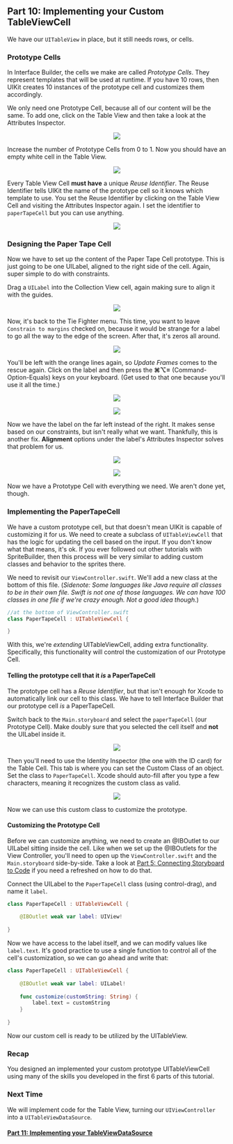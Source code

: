 ## Part 10: Implementing your Custom TableViewCell

We have our `UITableView` in place, but it still needs rows, or cells.

### Prototype Cells 

In Interface Builder, the cells we make are called *Prototype Cells*. They represent templates that will be used at runtime. If you have 10 rows, then UIKit creates 10 instances of the prototype cell and customizes them accordingly.

We only need one Prototype Cell, because all of our content will be the same. To add one, click on the Table View and then take a look at the Attributes Inspector.

<p align="center"> <img src="screenshot1.png" align="center"> </p>

Increase the number of Prototype Cells from 0 to 1. Now you should have an empty white cell in the Table View.

<p align="center"> <img src="screenshot2.png" align="center"> </p>

Every Table View Cell **must have** a unique *Reuse Identifier*. The Reuse Identifier tells UIKit the name of the prototype cell so it knows which template to use. You set the Reuse Identifier by clicking on the Table View Cell and visiting the Attributes Inspector again. I set the identifier to `paperTapeCell` but you can use anything.

<p align="center"> <img src="screenshot3.png" align="center"> </p>

### Designing the Paper Tape Cell

Now we have to set up the content of the Paper Tape Cell prototype. This is just going to be one UILabel, aligned to the right side of the cell. Again, super simple to do with constraints.

Drag a `UILabel` into the Collection View cell, again making sure to align it with the guides.

<p align="center"> <img src="screenshot4.png" align="center"> </p>

Now, it's back to the Tie Fighter menu. This time, you want to leave `Constrain to margins` checked on, because it would be strange for a label to go all the way to the edge of the screen. After that, it's zeros all around.

<p align="center"> <img src="screenshot5.png" align="center"> </p>

You'll be left with the orange lines again, so *Update Frames* comes to the rescue again. Click on the label and then press the **⌘⌥=** (Command-Option-Equals) keys on your keyboard. (Get used to that one because you'll use it all the time.)

<p align="center"> <img src="screenshot6.png" align="center"> </p>

<p align="center"> <img src="screenshot7.png" align="center"> </p>

Now we have the label on the far left instead of the right. It makes sense based on our constraints, but isn't really what we want. Thankfully, this is another fix. **Alignment** options under the label's Attributes Inspector solves that problem for us.

<p align="center"> <img src="screenshot8.png" align="center"> </p>

<p align="center"> <img src="screenshot9.png" align="center"> </p>

Now we have a Prototype Cell with everything we need. We aren't done yet, though.

### Implementing the PaperTapeCell

We have a custom prototype cell, but that doesn't mean UIKit is capable of customizing it for us. We need to create a subclass of `UITableViewCell` that has the logic for updating the cell based on the input. If you don't know what that means, it's ok. If you ever followed out other tutorials with SpriteBuilder, then this process will be very similar to adding custom classes and behavior to the sprites there.

We need to revisit our `ViewController.swift`. We'll add a new class at the bottom of this file. (*Sidenote: Some languages like Java require all classes to be in their own file. Swift is not one of those languages. We can have 100 classes in one file if we're crazy enough. Not a good idea though.*)

```swift
//at the bottom of ViewController.swift
class PaperTapeCell : UITableViewCell {

}
```

With this, we're *extending* UITableViewCell, adding extra functionality. Specifically, this functionality will control the customization of our Prototype Cell.

#### Telling the prototype cell that it *is* a PaperTapeCell

The prototype cell has a *Reuse Identifier*, but that isn't enough for Xcode to automatically link our cell to this class. We have to tell Interface Builder that our prototype cell *is* a PaperTapeCell.

Switch back to the `Main.storyboard` and select the `paperTapeCell` (our Prototype Cell). Make doubly sure that you selected the cell itself and **not** the UILabel inside it.

<p align="center"> <img src="screenshot10.png" align="center"> </p>

Then you'll need to use the Identity Inspector (the one with the ID card) for the Table Cell. This tab is where you can set the Custom Class of an object. Set the class to `PaperTapeCell`. Xcode should auto-fill after you type a few characters, meaning it recognizes the custom class as valid.

<p align="center"> <img src="screenshot11.png" align="center"> </p>

Now we can use this custom class to customize the prototype.

#### Customizing the Prototype Cell

Before we can customize anything, we need to create an @IBOutlet to our UILabel sitting inside the cell. Like when we set up the @IBOutlets for the View Controller, you'll need to open up the `ViewController.swift` and the `Main.storyboard` side-by-side. Take a look at [Part 5: Connecting Storyboard to Code](../P5/part5.md) if you need a refreshed on how to do that.

Connect the UILabel to the `PaperTapeCell` class (using control-drag), and name it `label`.

```swift
class PaperTapeCell : UITableViewCell {
 
    @IBOutlet weak var label: UIView!
    
}
```

Now we have access to the label itself, and we can modify values like `label.text`. It's good practice to use a single function to control all of the cell's customization, so we can go ahead and write that:

```swift
class PaperTapeCell : UITableViewCell {
 
    @IBOutlet weak var label: UILabel!
    
    func customize(customString: String) {
        label.text = customString
    }
    
}
```

Now our custom cell is ready to be utilized by the UITableView.

### Recap
You designed an implemented your custom prototype UITableViewCell using many of the skills you developed in the first 6 parts of this tutorial.

### Next Time
We will implement code for the Table View, turning our `UIViewController` into a `UITableViewDataSource`.

#### [Part 11: Implementing your TableViewDataSource](../P11/part11.md)
